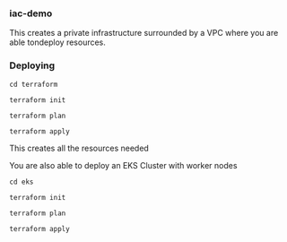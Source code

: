 ### iac-demo
This creates a private infrastructure surrounded by a VPC where you are able tondeploy resources.
### Deploying
```
cd terraform
```
```
terraform init
```
```
terraform plan
```
```
terraform apply
```
This creates all the resources needed

You are also able to deploy an EKS Cluster with worker nodes
```
cd eks
```
```
terraform init
```
```
terraform plan
```
```
terraform apply
```


